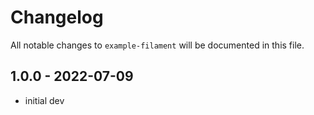 # Changelog

All notable changes to `example-filament` will be documented in this file.

## 1.0.0 - 2022-07-09

- initial dev
